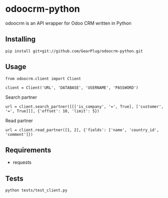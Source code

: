 # odoocrm-python

odoocrm is an API wrapper for Odoo CRM written in Python

## Installing
```
pip install git+git://github.com/GearPlug/odoocrm-python.git
```

## Usage
```
from odoocrm.client import Client

client = Client('URL', 'DATABASE', 'USERNAME', 'PASSWORD')
```

Search partner
```
url = client.search_partner([[['is_company', '=', True], ['customer', '=', True]]], {'offset': 10, 'limit': 5})
```

Read partner
```
url = client.read_partner([1, 2], {'fields': ['name', 'country_id', 'comment']})
```

## Requirements
- requests

## Tests
```
python tests/test_client.py
```
